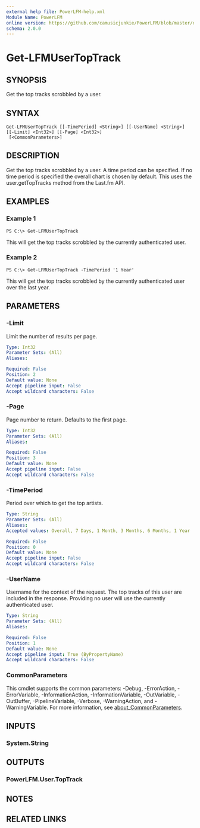 ```yaml
---
external help file: PowerLFM-help.xml
Module Name: PowerLFM
online version: https://github.com/camusicjunkie/PowerLFM/blob/master/docs/Get-LFMUserTopTrack.md
schema: 2.0.0
---
```


# Get-LFMUserTopTrack

## SYNOPSIS
Get the top tracks scrobbled by a user.

## SYNTAX

```
Get-LFMUserTopTrack [[-TimePeriod] <String>] [[-UserName] <String>] [[-Limit] <Int32>] [[-Page] <Int32>]
 [<CommonParameters>]
```

## DESCRIPTION
Get the top tracks scrobbled by a user.
A time period can be specified.
If no time period is specified the overall chart is chosen by default.
This uses the user.getTopTracks method from the Last.fm API.

## EXAMPLES

### Example 1
```
PS C:\> Get-LFMUserTopTrack
```

This will get the top tracks scrobbled by the currently authenticated user.

### Example 2
```
PS C:\> Get-LFMUserTopTrack -TimePeriod '1 Year'
```

This will get the top tracks scrobbled by the currently authenticated user over the last year.

## PARAMETERS

### -Limit
Limit the number of results per page.

```yaml
Type: Int32
Parameter Sets: (All)
Aliases:

Required: False
Position: 2
Default value: None
Accept pipeline input: False
Accept wildcard characters: False
```

### -Page
Page number to return.
Defaults to the first page.

```yaml
Type: Int32
Parameter Sets: (All)
Aliases:

Required: False
Position: 3
Default value: None
Accept pipeline input: False
Accept wildcard characters: False
```

### -TimePeriod
Period over which to get the top artists.

```yaml
Type: String
Parameter Sets: (All)
Aliases:
Accepted values: Overall, 7 Days, 1 Month, 3 Months, 6 Months, 1 Year

Required: False
Position: 0
Default value: None
Accept pipeline input: False
Accept wildcard characters: False
```

### -UserName
Username for the context of the request.
The top tracks of this user are included in the response.
Providing no user will use the currently authenticated user.

```yaml
Type: String
Parameter Sets: (All)
Aliases:

Required: False
Position: 1
Default value: None
Accept pipeline input: True (ByPropertyName)
Accept wildcard characters: False
```

### CommonParameters
This cmdlet supports the common parameters: -Debug, -ErrorAction, -ErrorVariable, -InformationAction, -InformationVariable, -OutVariable, -OutBuffer, -PipelineVariable, -Verbose, -WarningAction, and -WarningVariable. For more information, see [about_CommonParameters](http://go.microsoft.com/fwlink/?LinkID=113216).

## INPUTS

### System.String
## OUTPUTS

### PowerLFM.User.TopTrack
## NOTES

## RELATED LINKS
